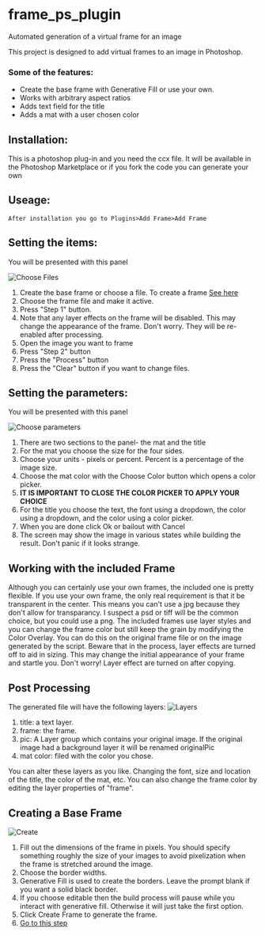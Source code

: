 # frame_ps_plugin
Automated generation of a virtual frame for an image

This project is designed to add virtual frames to an image in Photoshop.

### Some of the features:
* Create the base frame with Generative Fill or use your own.
* Works with arbitrary aspect ratios
* Adds text field for the title
* Adds a mat with a user chosen color

## Installation:
  This is a photoshop plug-in and you need the ccx file.
  It will be available in the Photoshop Marketplace or if you fork the code you can generate your own

## Useage:
    After installation you go to Plugins>Add Frame>Add Frame

## Setting the items:
  You will be presented with this panel  
  
   ![Choose Files](assets/choosefiles.png)
1. Create the base frame or choose a file. To create a frame [See here](#Creating-a-Base-Frame)  
1. Choose the frame file and make it active.
2. Press "Step 1" button.
3. Note that any layer effects on the frame will be disabled. This may change the appearance of the frame. Don't worry. They will be re-enabled after processing.
3. Open the image you want to frame
4. Press "Step 2" button
5. Press the "Process" button
6. Press the "Clear" button if you want to change files.

## Setting the parameters:
  You will be presented with this panel  
  
   ![Choose parameters](assets/parameters.png)
1. There are two sections to the panel- the mat and the title
2. For the mat you choose the size for the four sides.
3. Choose your units - pixels or percent. Percent is a percentage of the image size.
4. Choose the mat color with the Choose Color button which opens a color picker.
5. **IT IS IMPORTANT TO CLOSE THE COLOR PICKER TO APPLY YOUR CHOICE**
6. For the title you choose the text, the font using a dropdown, the color using a dropdown, and the color using a color picker.
7. When you are done click Ok or bailout with Cancel
8. The screen may show the image in various states while building the result. Don't panic if it looks strange.


## Working with the included Frame
Although you can certainly use your own frames, the included one is pretty flexible. If you use your own frame, the only real requirement is that it be transparent in the center. This means you can't use a jpg because they don't allow for transparancy. I suspect a psd or tiff will be the common choice, but you could use a png. The included frames use layer styles and you can change the frame color but still keep the grain by modifying the Color Overlay. You can do this on the original frame file or on the image generated by the script. Beware that in the process, layer effects are turned off to aid in sizing. This may change the initial appearance of your frame and startle you. Don't worry! Layer effect are turned on after copying. 

## Post Processing
The generated file will have the following layers:
![Layers](assets/layers.png)

1. title: a text layer.
2. frame: the frame.
3. pic: A Layer group which contains your original image. If the original image had a background layer it will be renamed originalPic
4. mat color: filed with the color you chose.

You can alter these layers as you like. Changing the font, size and location of the title, the color of the mat, etc. You can also change the frame color by editing the layer properties of "frame".

## Creating a Base Frame
![Create](assets/createframe.png)
1. Fill out the dimensions of the frame in pixels. You should specify something roughly the size of your images to avoid pixelization when the frame is stretched around the image.
2. Choose the border widths.
3. Generative Fill is used to create the borders. Leave the prompt blank if you want a solid black border.
4. If you choose editable then the build process will pause while you interact with generative fill. Otherwise it will just take the first option.
5. Click Create Frame to generate the frame.
6. [Go to this step](Press-_Step-1_-button_)
